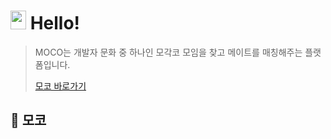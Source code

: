 # <img src="https://user-images.githubusercontent.com/112860405/224942152-c485de5b-6ed9-4a31-b208-a4e7b7a34ed5.png" width="25" height="30"> Hello!

> MOCO는 개발자 문화 중 하나인 모각코 모임을 찾고 메이트를 매칭해주는 플랫폼입니다.
> 
> [모코 바로가기](https://mo-co.vercel.app/)

## 🔎 모코 





